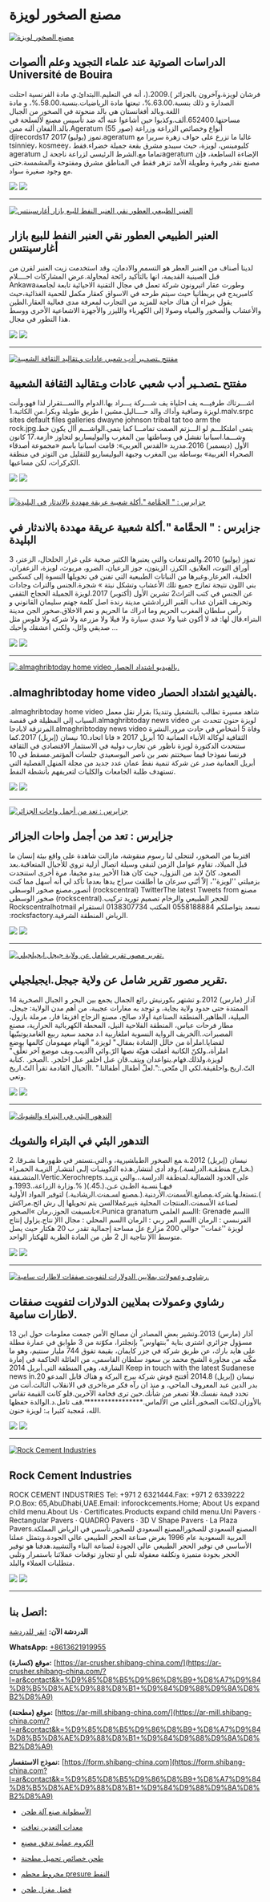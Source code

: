 # مصنع الصخور لويزة

<a href="https://swt.shibang-china.com/?l=ar&img&k=%D9%85%D8%B5%D9%86%D8%B9+%D8%A7%D9%84%D8%B5%D8%AE%D9%88%D8%B1+%D9%84%D9%88%D9%8A%D8%B2%D8%A9" target="_blank">![مصنع الصخور لويزة](http://static.shibang-china.com/all-800x300/168.jpg)</a>

## الدراسات الصوتية عند علماء التجويد وعلم األصوات Université de Bouira
فرشان لويزة.وآخرون بالجزائر ).2009.(، أنه في التعليم.االبتدائ.ي مادة الفرنسية احتلت الصدارة و ذلك بنسبة.63.00.%، تبعتها مادة الرياضيات.بنسبة.58.00.%، و مادة اللغة.وبالد أفغانستان هي بالد منحوتة في الصخور من الجبال مساحتها.652400.ألف.وكذبوا حين أشاعوا عنه أنّه ضد تأسيس مصنع لألسلحة في بالد.األفغان ألنه ممن.Ageratum (55 صور) أنواع وخصائص الزراعة وزراعة djirecords17 تموز (يوليو) 2017.ageratum غالبا ما تزرع على حواف زهرة سريرا مع tsinniey، kosmeey، كليومينس، لويزة، حيث سيبدو مشرق بقعة جميلة خضراء.فقط ageratum تماما مع.الشرط الرئيسي لزراعة ناجحة لageratum الإضاءة الساطعة، فإن مصنع نقدر وفيرة وطويلة الأمد تزهر فقط في المناطق مشرق ومفتوحة والمشمسة.حتى مع وجود صغيرة سواد.


<a href="https://whatsapp.shibangsoft.com/WhatsApp.php" target="_blank" title="WhatsApp">![](http://static.shibang-china.com/icon/whatsapp.png)</a> <a href="https://swt.shibang-china.com/?l=ar&icon&k=%D9%85%D8%B5%D9%86%D8%B9+%D8%A7%D9%84%D8%B5%D8%AE%D9%88%D8%B1+%D9%84%D9%88%D9%8A%D8%B2%D8%A9" target="_blank">![](http://static.shibang-china.com/icon/chat-ar.png)</a>

---

<a href="https://swt.shibang-china.com/?l=ar&img&k=%D9%85%D8%B5%D9%86%D8%B9+%D8%A7%D9%84%D8%B5%D8%AE%D9%88%D8%B1+%D9%84%D9%88%D9%8A%D8%B2%D8%A9" target="_blank">![العنبر الطبيعي العطور نقي العنبر النفط للبيع بازار أغارسينتس](http://static.shibang-china.com/all-800x300/909.jpg)</a>

## العنبر الطبيعي العطور نقي العنبر النفط للبيع بازار أغارسينتس
لدينا أصناف من العنبر العطر هو التسمم والادمان، وقد استخدمت زيت العنبر لقرن من قبل الصينية القديمة، انها بالتأكيد رائحة لمحاولة.عرض المشاركات احــــلام Ankawaوطورت عقار اتيرونون شركة تعمل في مجال التقنية الاحيائية تابعة لجامعة كامبريدج في بريطانيا حيث سيتم طرحه في الاسواق كعقار مكمل للحمية الغذائية،حيث يقول خبراء أن هناك حاجة للمزيد من التجارب لمعرفة مدى فعالية العقار.الطين والأعشاب والصخور والمياه وصولا إلى الكهرباء والليزر والأجهزة الاشعاعية الأخرى ووسط هذا التطور في مجال.


<a href="https://whatsapp.shibangsoft.com/WhatsApp.php" target="_blank" title="WhatsApp">![](http://static.shibang-china.com/icon/whatsapp.png)</a> <a href="https://swt.shibang-china.com/?l=ar&icon&k=%D9%85%D8%B5%D9%86%D8%B9+%D8%A7%D9%84%D8%B5%D8%AE%D9%88%D8%B1+%D9%84%D9%88%D9%8A%D8%B2%D8%A9" target="_blank">![](http://static.shibang-china.com/icon/chat-ar.png)</a>

---

<a href="https://swt.shibang-china.com/?l=ar&img&k=%D9%85%D8%B5%D9%86%D8%B9+%D8%A7%D9%84%D8%B5%D8%AE%D9%88%D8%B1+%D9%84%D9%88%D9%8A%D8%B2%D8%A9" target="_blank">![مفتتح ـتصدـير أدب شعبي عادات وـتقاليد الثقافة الشعبية](http://static.shibang-china.com/all-800x300/1184.jpg)</a>

## مفتتح ـتصدـير أدب شعبي عادات وـتقاليد الثقافة الشعبية
اشـــرتاك طرفيـــه يف احلياة يف شـــركة يـــراد بها.الدوام واالســـتقرار لذا فهو.وأنت لويزة وصافية وأداك والد حــــاليل.مشين ا طريق طويلة وبكرا.من الكاتبة.1.malv.srpc sites default files galleries dwayne johnson tribal tat too arm the rock.jpg.يتمى املتكلـــم لو الـــزتم الصمت تمامـــا كما يتمى.الواشـــم أال يكون خط وشـــما.﻿اسبانيا تفشل في وساطتها بين المغرب والبوليساريو لتجاوز «أزمة.17 كانون الأول (ديسمبر) 2016.مدريد «القدس العربي»: قامت اسبانيا باسم «مجموعة أصدقاء الصحراء الغربية» بوساطة بين المغرب وجبهة البوليساريو للتقليل من التوتر في منطقة الكركرات، لكن مساعيها.


<a href="https://whatsapp.shibangsoft.com/WhatsApp.php" target="_blank" title="WhatsApp">![](http://static.shibang-china.com/icon/whatsapp.png)</a> <a href="https://swt.shibang-china.com/?l=ar&icon&k=%D9%85%D8%B5%D9%86%D8%B9+%D8%A7%D9%84%D8%B5%D8%AE%D9%88%D8%B1+%D9%84%D9%88%D9%8A%D8%B2%D8%A9" target="_blank">![](http://static.shibang-china.com/icon/chat-ar.png)</a>

---

<a href="https://swt.shibang-china.com/?l=ar&img&k=%D9%85%D8%B5%D9%86%D8%B9+%D8%A7%D9%84%D8%B5%D8%AE%D9%88%D8%B1+%D9%84%D9%88%D9%8A%D8%B2%D8%A9" target="_blank">![جزايرس : &quot; الحمَّامة &quot;.أكلة شعبية عريقة مهددة بالاندثار في البليدة‮‬](http://static.shibang-china.com/all-800x300/775.jpg)</a>

## جزايرس : &quot; الحمَّامة &quot;.أكلة شعبية عريقة مهددة بالاندثار في البليدة‮‬
3 تموز (يوليو) 2010.والمرتفعات والتي يعتبرها الكثير صحية على غرار الحلحال، الزعتر، أوراق التوت، العلايق، الكرز، الزيتون، جوز الرعيان، الضرو، مريوث، لويزة، الزعفران، الحلبة، العرعار.وغيرها من النباتات الطبيعية التي تفنن في تحويلها النسوة إلى كسكس بني اللون نتيجة تمازج جميع تلك الأعشاب وتشكل نبتة » شجرة.الجنس والتراث وجادات عن الجنس في كتب التراث2 تشرين الأول (أكتوبر) 2017.لويزة الجميلة الحجاج الثقفي وتحريف القران عذاب القبر الزرادشتي مدينة رندة اصل كلمة جهنم سليمان القانوني و رأس سلطان المغرب الحريم وما ادراك ما الحريم و نعم الاخلاق.صخور الجن مدينة البتراء.قال لها: قد لا أكون غنيا ولا عندي سيارة ولا فيلا ولا مزرعة ولا شركة ولا فلوس مثل صديقي وائل، ولكني أعشقك وأحبك …


<a href="https://whatsapp.shibangsoft.com/WhatsApp.php" target="_blank" title="WhatsApp">![](http://static.shibang-china.com/icon/whatsapp.png)</a> <a href="https://swt.shibang-china.com/?l=ar&icon&k=%D9%85%D8%B5%D9%86%D8%B9+%D8%A7%D9%84%D8%B5%D8%AE%D9%88%D8%B1+%D9%84%D9%88%D9%8A%D8%B2%D8%A9" target="_blank">![](http://static.shibang-china.com/icon/chat-ar.png)</a>

---

<a href="https://swt.shibang-china.com/?l=ar&img&k=%D9%85%D8%B5%D9%86%D8%B9+%D8%A7%D9%84%D8%B5%D8%AE%D9%88%D8%B1+%D9%84%D9%88%D9%8A%D8%B2%D8%A9" target="_blank">![.almaghribtoday home video بالفيديو اشتداد الحصار.](http://static.shibang-china.com/all-800x300/7.jpg)</a>

## .almaghribtoday home video بالفيديو اشتداد الحصار.
.almaghribtoday home video شاهد مسيرة تطالب بالتشغيل وتنديدًا بقرار نقل معمل السياب إلى المظيلة في قفصة.almaghribtoday news video لويزة حنون تتحدث عن المرتزقة لابادجا.almaghribtoday news video وفاة 5 أشخاص في حادث مرور.النشرة الثقافية لوكالة الأنباء العمانية 10 أبريل 2017 « فانا اتحاد.10 نيسان (إبريل) 2017.كما ستتحدث الدكتورة لويزة ناظور عن تجارب دولية في الاستثمار الاقتصادي في الثقافة فرنسا نموذجا فيما سيختتم نصر بن ناصر البوسعيدي جلسات المؤتمر.مسقط في 10 أبريل العمانية صدر عن شركة تنمية نفط عمان عدد جديد من مجلة المنهل الفصلية التي تستهدف طلبة الجامعات والكليات لتعريفهم بأنشطة النفط.


<a href="https://whatsapp.shibangsoft.com/WhatsApp.php" target="_blank" title="WhatsApp">![](http://static.shibang-china.com/icon/whatsapp.png)</a> <a href="https://swt.shibang-china.com/?l=ar&icon&k=%D9%85%D8%B5%D9%86%D8%B9+%D8%A7%D9%84%D8%B5%D8%AE%D9%88%D8%B1+%D9%84%D9%88%D9%8A%D8%B2%D8%A9" target="_blank">![](http://static.shibang-china.com/icon/chat-ar.png)</a>

---

<a href="https://swt.shibang-china.com/?l=ar&img&k=%D9%85%D8%B5%D9%86%D8%B9+%D8%A7%D9%84%D8%B5%D8%AE%D9%88%D8%B1+%D9%84%D9%88%D9%8A%D8%B2%D8%A9" target="_blank">![جزايرس : تعد من أجمل واحات الجزائر](http://static.shibang-china.com/all-800x300/658.jpg)</a>

## جزايرس : تعد من أجمل واحات الجزائر
اقتربنا من الصخور، لتتجلى لنا رسوم منقوشة، مازالت شاهدة على واقع بيئة إنسان ما قبل الميلاد، تقاوم عوامل الزمن لتبقى وسيلة اتصال أزلية تروي للأجيال المتعاقبة.بعد الصعود، كانّ لابد من النزول، حيث كان هذا الأخير يبدو مخيفا، مرة أخرى استنجدت بزميلتي &#39;&#39;لويزة&#39;&#39;، إلاّ أنّني سرعان ما أطلقت سراح يدها بعدما تأكد لي أّنه أسهل مما كنت أتصور.مصنع صخور الوسطى (rockscentral) TwitterThe latest Tweets from مصنع صخور الوسطى (rockscentral).للحجر الطبيعي والرخام تصميم توريد تركيب Rockscentralhotmail نسعد بتواصلكم 0558188884 المكتب 0138307734 انستقرام :rocksfactory.الرياض المنطقة الشرقية.


<a href="https://whatsapp.shibangsoft.com/WhatsApp.php" target="_blank" title="WhatsApp">![](http://static.shibang-china.com/icon/whatsapp.png)</a> <a href="https://swt.shibang-china.com/?l=ar&icon&k=%D9%85%D8%B5%D9%86%D8%B9+%D8%A7%D9%84%D8%B5%D8%AE%D9%88%D8%B1+%D9%84%D9%88%D9%8A%D8%B2%D8%A9" target="_blank">![](http://static.shibang-china.com/icon/chat-ar.png)</a>

---

<a href="https://swt.shibang-china.com/?l=ar&img&k=%D9%85%D8%B5%D9%86%D8%B9+%D8%A7%D9%84%D8%B5%D8%AE%D9%88%D8%B1+%D9%84%D9%88%D9%8A%D8%B2%D8%A9" target="_blank">![تقرير مصور تقرير شامل عن ولاية جيجل.ايجيلجيلي.](http://static.shibang-china.com/all-800x300/113.jpg)</a>

## تقرير مصور تقرير شامل عن ولاية جيجل.ايجيلجيلي.
14 آذار (مارس) 2012.و تشتهر بكورنيش رائع الجمال يجمع بين البحر و الجبال الصخرية الممتدة حتى حدود ولاية بجاية، و توجد به مغارات عجيبة، من أهم مدن الولاية: جيجل، الميلية، الطاهير.المنطقة الصناعية أولاد صالح، مصنع الزجاج افزيقا فار، مرملة بازول، مطار فرحات عباس، المنطقة الفلاحية النيل، المحطة الكهربائية الحرارية، مصنع المصبرات،.اآلخريف الرواية النسوية املغاربية ا.د محمد سعيد ربيع الغامديوتبنّيها لقضايا.املرأة من خالل اإلشادة بمقال.&quot; لويزة.&quot; ألهنام مهمومان كالمها بوضع املرأة،.ولكنّ الكاتبة أغفلت هويّة نصها الرّ.وائي األديب.ويف موضع آخر تعلّق.&quot; لويزة.ولذلك.فهام.يتواعدان ويتف.قان عىل احلفر عىل احلجر. .الصخر. .كتابة التّ.اريخ.واحلقيقة.لكي ال متّحي.:&quot;.لعلّ أطفال أطفالنا.&quot; .األجيال القادمة تقرأ التّ.اريخ وتعي.


<a href="https://whatsapp.shibangsoft.com/WhatsApp.php" target="_blank" title="WhatsApp">![](http://static.shibang-china.com/icon/whatsapp.png)</a> <a href="https://swt.shibang-china.com/?l=ar&icon&k=%D9%85%D8%B5%D9%86%D8%B9+%D8%A7%D9%84%D8%B5%D8%AE%D9%88%D8%B1+%D9%84%D9%88%D9%8A%D8%B2%D8%A9" target="_blank">![](http://static.shibang-china.com/icon/chat-ar.png)</a>

---

<a href="https://swt.shibang-china.com/?l=ar&img&k=%D9%85%D8%B5%D9%86%D8%B9+%D8%A7%D9%84%D8%B5%D8%AE%D9%88%D8%B1+%D9%84%D9%88%D9%8A%D8%B2%D8%A9" target="_blank">![التدهور البئي في البتراء والشوبك](http://static.shibang-china.com/all-800x300/221.jpg)</a>

## التدهور البئي في البتراء والشوبك
2 نيسان (إبريل) 2012.ﺔ ﻤﻊ اﻟﺼﺨور اﻟطﺒﺎﺸﻴرﻴﺔ، و.اﻟﺘﻲ.ﺘﺴﺘﻤر ﻓﻲ ظﻬورﻫـﺎ ﺸـرﻗﺎ.(.ﺨـﺎرج ﻤﻨطﻘـﺔ.اﻟدراﺴﺔ.).وﻗد أدى اﻨﺘﺸﺎر.ﻫ.ذه اﻟﺘﮐوﻴﻨـﺎت إﻟـﯽ اﻨﺘﺸـﺎر اﻟﺘرﺒـﺔ اﻟﺤﻤـراء اﻟﻤﺘﺸـﻘﻘﺔ.Vertic.Xerochrepts.ﻋﻟﯽ اﻟﺤدود اﻟﺸﻤﺎﻟﻴﺔ.ﻟﻤﻨطﻘﺔ اﻟدراﺴﺔ.،.واﻟﺘﻲ ﺘزﻴـد ﻓﻴﻬـﺎ ﻨﺴـﺒﺔ اﻟطـﻴن ﻋـن.(.45.)( %.وزارة اﻟزراﻋﺔ،.1993.و ).ﺘﺴﺘﻐﻟ.ﻬﺎ.ﺸرﮐﺔ.ﻤﺼﺎﻨﻊ.اﻷﺴﻤﻨت.اﻷردﻨﻴﺔ.(.ﻤﺼﻨﻊ اﺴـﻤﻨت.اﻟرﺸﺎدﻴﺔ.) ﻟﺘوﻓﻴر اﻟﻤواد اﻷوﻟﻴﺔ ﻟﺼﻨﺎﻋﺔ اﻷﺴﻤﻨت.المنتجات المحلية ةيبرغملاالسن يتم تحويلها إل رش ائح.مراكش تانسيفت الحوز.رمان »الصخور«.Punica granatum االسم العلمي: Grenade االسم الفرنىسي : الرمان االسم العر ربي : الرمان االسم المحلي : مجال االإ نتاج.يزاول إنتاج لويزة &#39;&#39;غمات&#39;&#39; حوالي 200 مزارع عل مساحة إجمالية تقدر ب 20 هكتار حيث يصل متوسط االإ نتاجية ال 2 طن من المادة الطرية للهكتار الواحد.


<a href="https://whatsapp.shibangsoft.com/WhatsApp.php" target="_blank" title="WhatsApp">![](http://static.shibang-china.com/icon/whatsapp.png)</a> <a href="https://swt.shibang-china.com/?l=ar&icon&k=%D9%85%D8%B5%D9%86%D8%B9+%D8%A7%D9%84%D8%B5%D8%AE%D9%88%D8%B1+%D9%84%D9%88%D9%8A%D8%B2%D8%A9" target="_blank">![](http://static.shibang-china.com/icon/chat-ar.png)</a>

---

<a href="https://swt.shibang-china.com/?l=ar&img&k=%D9%85%D8%B5%D9%86%D8%B9+%D8%A7%D9%84%D8%B5%D8%AE%D9%88%D8%B1+%D9%84%D9%88%D9%8A%D8%B2%D8%A9" target="_blank">![رشاوي وعمولات بملايين الدولارات لتفويت صفقات لاطارات سامية.](http://static.shibang-china.com/all-800x300/765.jpg)</a>

## رشاوي وعمولات بملايين الدولارات لتفويت صفقات لاطارات سامية.
13 آذار (مارس) 2013.وتشير بعض المصادر أن مصالح الأمن جمعت معلومات حول ابن مسؤول جزائري اشترى بناية ”بنتهاوس” بإنجلترا، مكوّنة من 3 طوابق في عمارة مطلة على هايد بارك، عن طريق شركة في جزر كايمان، بقيمة تفوق 744 مليار سنتيم، وهو ما مكّنه من مجاورة الشيخ محمد بن سعود سلطان القاسمي، من العائلة الحاكمة في إمارة الشارقة، وهي المنطقة التي.أبريل 2014 Keep in touch with the latest Sudanese news in.20 نيسان (إبريل) 2014.8 ﺃﻓﺘﺘﺢ ﻗﻮﺵ ﺷﺮﻛﺔ ﺑﺒﺮﺝ ﺍﻟﺒﺮﻛﺔ ﻭ ﻫﻨﺎﻙ ﻗﺎﺑﻞ ﺍﻟﻤﺪﻋﻮ ﺑﺪﺭ ﺍﻟﺪﻳﻦ ﻋﺒﺪ ﺍﻟﻤﻌﺮﻭﻑ ﺍﻟﻤﺎﺣﻲ، ﻭ ﻣﻨﺬ ﺍﻥ ﺭﺁﻩ ﻓﻜﺮ ﻣﺮﺓﺍﺧﺮﻯ ﻓﻲ ﺍﻻﻧﻘﻼﺏ ﺍﻟﺜﺎﻟﺚ.أنت من تحدد قيمة نفسك.فلا تصغر من شأنك.حين ترى فخامة الآخرين.فلو كانت القيمة تقاس بالأوزان.لكانت الصخور.أغلى من الألماس.*****************.قف تامل.د.الوالدة حفظها الله، مُعجبة كثيرا بـ: لويزة حنون.


<a href="https://whatsapp.shibangsoft.com/WhatsApp.php" target="_blank" title="WhatsApp">![](http://static.shibang-china.com/icon/whatsapp.png)</a> <a href="https://swt.shibang-china.com/?l=ar&icon&k=%D9%85%D8%B5%D9%86%D8%B9+%D8%A7%D9%84%D8%B5%D8%AE%D9%88%D8%B1+%D9%84%D9%88%D9%8A%D8%B2%D8%A9" target="_blank">![](http://static.shibang-china.com/icon/chat-ar.png)</a>

---

<a href="https://swt.shibang-china.com/?l=ar&img&k=%D9%85%D8%B5%D9%86%D8%B9+%D8%A7%D9%84%D8%B5%D8%AE%D9%88%D8%B1+%D9%84%D9%88%D9%8A%D8%B2%D8%A9" target="_blank">![Rock Cement Industries](http://static.shibang-china.com/all-800x300/710.jpg)</a>

## Rock Cement Industries
ROCK CEMENT INDUSTRIES Tel: +971 2 6321444.Fax: +971 2 6339222 P.O.Box: 65,AbuDhabi,UAE.Email: inforockcements.Home; About Us expand child menu.About Us &middot; Certificates.Products expand child menu.Uni Pavers &middot; Rectangular Pavers &middot; QUADRO Pavers &middot; 3D V Shape Pavers &middot; La Plaza Pavers.المصنع السعودي للصخورالمصنع السعودي للصخور.تأسس في الرياض المملكة العربية السعودية عام 1996 بغرض صناعة الحجر الطبيعي عالي الجودة.ويتمثل عملنا الأساسي في توفير الحجر الطبيعي عالي الجودة لصناعة البناء والتشييد.هدفنا هو توفير الحجر بجودة متميزة وتكلفة معقولة تلبي أو تتجاوز توقعات عملائنا باستمرار وتلبي متطلبات العملاء والبلد.


<a href="https://whatsapp.shibangsoft.com/WhatsApp.php" target="_blank" title="WhatsApp">![](http://static.shibang-china.com/icon/whatsapp.png)</a> <a href="https://swt.shibang-china.com/?l=ar&icon&k=%D9%85%D8%B5%D9%86%D8%B9+%D8%A7%D9%84%D8%B5%D8%AE%D9%88%D8%B1+%D9%84%D9%88%D9%8A%D8%B2%D8%A9" target="_blank">![](http://static.shibang-china.com/icon/chat-ar.png)</a>

---
## اتصل بنا:

**الدردشة الآن:** [انقر للدردشة](https://swt.shibang-china.com?l=ar&contact&k=%D9%85%D8%B5%D9%86%D8%B9+%D8%A7%D9%84%D8%B5%D8%AE%D9%88%D8%B1+%D9%84%D9%88%D9%8A%D8%B2%D8%A9)

**WhatsApp:**  [+8613621919955](https://whatsapp.shibangsoft.com/WhatsApp.php)

**موقع (كسارة):** [https://ar-crusher.shibang-china.com/](https://ar-crusher.shibang-china.com/?l=ar&contact&k=%D9%85%D8%B5%D9%86%D8%B9+%D8%A7%D9%84%D8%B5%D8%AE%D9%88%D8%B1+%D9%84%D9%88%D9%8A%D8%B2%D8%A9)

**موقع (مطحنة):** [https://ar-mill.shibang-china.com/](https://ar-mill.shibang-china.com/?l=ar&contact&k=%D9%85%D8%B5%D9%86%D8%B9+%D8%A7%D9%84%D8%B5%D8%AE%D9%88%D8%B1+%D9%84%D9%88%D9%8A%D8%B2%D8%A9)

**نموذج الاستفسار:** [https://form.shibang-china.com](https://form.shibang-china.com?l=ar&contact&k=%D9%85%D8%B5%D9%86%D8%B9+%D8%A7%D9%84%D8%B5%D8%AE%D9%88%D8%B1+%D9%84%D9%88%D9%8A%D8%B2%D8%A9)

* [الأسطوانة صنع آلة طحن](../27/%D8%A7%D9%84%D8%A3%D8%B3%D8%B7%D9%88%D8%A7%D9%86%D8%A9%20%D8%B5%D9%86%D8%B9%20%D8%A2%D9%84%D8%A9%20%D8%B7%D8%AD%D9%86.md)

* [معدات التعدين تعافت](../26/%D9%85%D8%B9%D8%AF%D8%A7%D8%AA%20%D8%A7%D9%84%D8%AA%D8%B9%D8%AF%D9%8A%D9%86%20%D8%AA%D8%B9%D8%A7%D9%81%D8%AA.md)

* [الكروم عملية تدفق مصنع](../26/%D8%A7%D9%84%D9%83%D8%B1%D9%88%D9%85%20%D8%B9%D9%85%D9%84%D9%8A%D8%A9%20%D8%AA%D8%AF%D9%81%D9%82%20%D9%85%D8%B5%D9%86%D8%B9.md)

* [طحن خصائص تحميل مطحنة](../28/%D8%B7%D8%AD%D9%86%20%D8%AE%D8%B5%D8%A7%D8%A6%D8%B5%20%D8%AA%D8%AD%D9%85%D9%8A%D9%84%20%D9%85%D8%B7%D8%AD%D9%86%D8%A9.md)

* [مخروط محطم presure النفط](../29/%D9%85%D8%AE%D8%B1%D9%88%D8%B7%20%D9%85%D8%AD%D8%B7%D9%85%20presure%20%D8%A7%D9%84%D9%86%D9%81%D8%B7.md)

* [فضل مغزل طحن](../30/%D9%81%D8%B6%D9%84%20%D9%85%D8%BA%D8%B2%D9%84%20%D8%B7%D8%AD%D9%86.md)